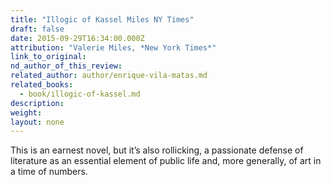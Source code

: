 ```yaml
---
title: "Illogic of Kassel Miles NY Times"
draft: false
date: 2015-09-29T16:34:00.000Z
attribution: "Valerie Miles, *New York Times*"
link_to_original:
nd_author_of_this_review:
related_author: author/enrique-vila-matas.md
related_books:
  - book/illogic-of-kassel.md
description:
weight:
layout: none
---
```

This is an earnest novel, but it’s also rollicking, a passionate defense of literature as an essential element of public life and, more generally, of art in a time of numbers.

